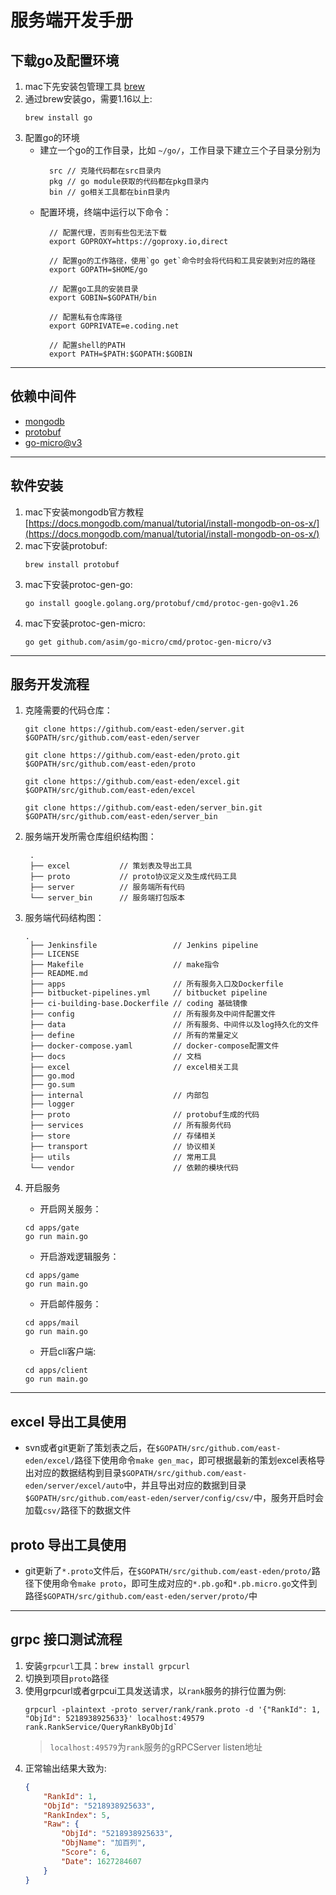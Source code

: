 # 服务端开发手册

## 下载go及配置环境
1. mac下先安装包管理工具 [brew](https://brew.sh)
2. 通过brew安装go，需要1.16以上: 
   ``` shell
   brew install go
   ```
3. 配置go的环境
	* 建立一个go的工作目录，比如 `~/go/`，工作目录下建立三个子目录分别为
  		```
		  src // 克隆代码都在src目录内
		  pkg // go module获取的代码都在pkg目录内
		  bin // go相关工具都在bin目录内
		```
	* 配置环境，终端中运行以下命令：
  		``` shell
		  // 配置代理，否则有些包无法下载
		  export GOPROXY=https://goproxy.io,direct 

		  // 配置go的工作路径，使用`go get`命令时会将代码和工具安装到对应的路径
		  export GOPATH=$HOME/go

		  // 配置go工具的安装目录
		  export GOBIN=$GOPATH/bin

		  // 配置私有仓库路径
		  export GOPRIVATE=e.coding.net

		  // 配置shell的PATH
		  export PATH=$PATH:$GOPATH:$GOBIN
		```

---------
  
## 依赖中间件
* [mongodb](https://www.mongodb.com)
* [protobuf](https://developers.google.com/protocol-buffers)
* [go-micro@v3](https://github.com/asim/go-micro)

----------

## 软件安装
1. mac下安装mongodb官方教程 [https://docs.mongodb.com/manual/tutorial/install-mongodb-on-os-x/](https://docs.mongodb.com/manual/tutorial/install-mongodb-on-os-x/)
2. mac下安装protobuf: 
	``` shell
	brew install protobuf
	```
3. mac下安装protoc-gen-go: 
   ``` shell
   go install google.golang.org/protobuf/cmd/protoc-gen-go@v1.26
   ```
4. mac下安装protoc-gen-micro: 
   ``` shell
   go get github.com/asim/go-micro/cmd/protoc-gen-micro/v3
   ```

----------------
## 服务开发流程
1. 克隆需要的代码仓库：
   ``` shell
   git clone https://github.com/east-eden/server.git $GOPATH/src/github.com/east-eden/server 

   git clone https://github.com/east-eden/proto.git $GOPATH/src/github.com/east-eden/proto 

   git clone https://github.com/east-eden/excel.git $GOPATH/src/github.com/east-eden/excel 

   git clone https://github.com/east-eden/server_bin.git $GOPATH/src/github.com/east-eden/server_bin 
   ```
2. 服务端开发所需仓库组织结构图：
   ```
	.
	├── excel 			// 策划表及导出工具
	├── proto 			// proto协议定义及生成代码工具
	├── server			// 服务端所有代码
	└── server_bin 		// 服务端打包版本
   ```

3. 服务端代码结构图：
   ```
   .
	├── Jenkinsfile 				// Jenkins pipeline
	├── LICENSE
	├── Makefile 					// make指令
	├── README.md
	├── apps 						// 所有服务入口及Dockerfile
	├── bitbucket-pipelines.yml		// bitbucket pipeline
	├── ci-building-base.Dockerfile // coding 基础镜像
	├── config						// 所有服务及中间件配置文件
	├── data						// 所有服务、中间件以及log持久化的文件
	├── define 						// 所有的常量定义
	├── docker-compose.yaml			// docker-compose配置文件
	├── docs						// 文档
	├── excel						// excel相关工具
	├── go.mod
	├── go.sum
	├── internal					// 内部包
	├── logger
	├── proto						// protobuf生成的代码
	├── services					// 所有服务代码
	├── store						// 存储相关
	├── transport					// 协议相关
	├── utils						// 常用工具
	└── vendor						// 依赖的模块代码
   ```

4. 开启服务
    * 开启网关服务：
	``` shell
	cd apps/gate
	go run main.go
	```

	* 开启游戏逻辑服务：
	``` shell
	cd apps/game
	go run main.go
	```

	* 开启邮件服务：
	``` shell
	cd apps/mail
	go run main.go
	```

	* 开启cli客户端:
	``` shell
	cd apps/client
	go run main.go
	```

-------------
## excel 导出工具使用
* svn或者git更新了策划表之后，在`$GOPATH/src/github.com/east-eden/excel/`路径下使用命令`make gen_mac`，即可根据最新的策划excel表格导出对应的数据结构到目录`$GOPATH/src/github.com/east-eden/server/excel/auto`中，并且导出对应的数据到目录`$GOPATH/src/github.com/east-eden/server/config/csv/`中，服务开启时会加载`csv/`路径下的数据文件

## proto 导出工具使用
* git更新了`*.proto`文件后，在`$GOPATH/src/github.com/east-eden/proto/`路径下使用命令`make proto`，即可生成对应的`*.pb.go`和`*.pb.micro.go`文件到路径`$GOPATH/src/github.com/east-eden/server/proto/`中

--------------
## grpc 接口测试流程
  1. 安装`grpcurl`工具：`brew install grpcurl`
  2. 切换到项目`proto`路径
  3. 使用grpcurl或者grpcui工具发送请求，以`rank`服务的排行位置为例:
		```shell
		grpcurl -plaintext -proto server/rank/rank.proto -d '{"RankId": 1, "ObjId": 5218938925633}' localhost:49579 rank.RankService/QueryRankByObjId`
		```
		>`localhost:49579`为`rank`服务的gRPCServer listen地址
  4. 正常输出结果大致为:
		```json
		{
			"RankId": 1,
			"ObjId": "5218938925633",
			"RankIndex": 5,
			"Raw": {
				"ObjId": "5218938925633",
				"ObjName": "加百列",
				"Score": 6,
				"Date": 1627284607
			}
		}
		```